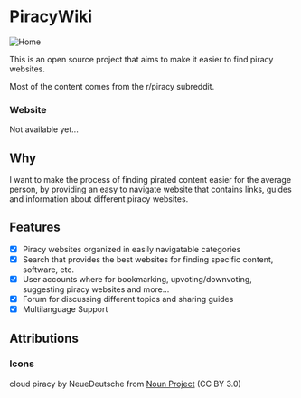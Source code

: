 # PiracyWiki

![Home](./public/images/readme-banner.png)

This is an open source project that aims to make it easier to find piracy websites.

Most of the content comes from the r/piracy subreddit.

### Website
Not available yet...

## Why

I want to make the process of finding pirated content easier for the average person, by providing an easy to navigate website that contains links, guides and information about different piracy websites.

## Features

- [x] Piracy websites organized in easily navigatable categories
- [x] Search that provides the best websites for finding specific content, software, etc.
- [x] User accounts where for bookmarking, upvoting/downvoting, suggesting piracy websites and more...
- [x] Forum for discussing different topics and sharing guides
- [x] Multilanguage Support

## Attributions

### Icons

cloud piracy by NeueDeutsche from <a href="https://thenounproject.com/browse/icons/term/cloud-piracy/" target="_blank" title="cloud piracy Icons">Noun Project</a> (CC BY 3.0)
